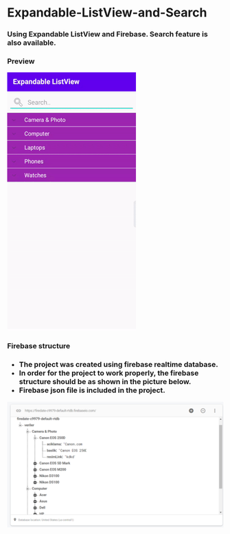 # Expandable-ListView-and-Search
<h3>Using Expandable ListView and Firebase. Search feature is also available.</h3>
<h3>Preview</H3>
<img src="https://github.com/fthtrkerr/Expandable-ListView-and-Search/blob/main/preview.gif?raw=true">
<h3>Firebase structure<h3>
   <ul>
      <li>The project was created using firebase realtime database.</li>
      <li>In order for the project to work properly, the firebase structure should be as shown in the picture below.</li>
      <li>Firebase json file is included in the project.</li>
   </ul>
   <img src="https://github.com/fthtrkerr/Expandable-ListView-and-Search/blob/main/firebase.png?raw=true">
